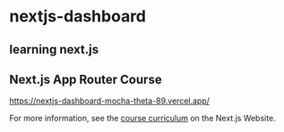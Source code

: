 # nextjs-dashboard

## learning next.js

## Next.js App Router Course

https://nextjs-dashboard-mocha-theta-89.vercel.app/

For more information, see the [course curriculum](https://nextjs.org/learn) on the Next.js Website.
